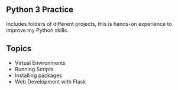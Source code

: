 ## Python 3 Practice
Includes folders of different projects, this is hands-on experience to improve my Python skills.

## Topics
* Virtual Environments
* Running Scripts
* Installing packages
* Web Development with Flask


 

